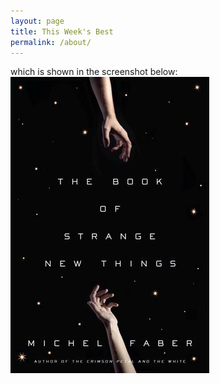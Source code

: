 ```yaml
---
layout: page
title: This Week's Best
permalink: /about/
---
```


which is shown in the screenshot below:
![My helpful screenshot](/assets/book_of_strange_new_things.jpg)
